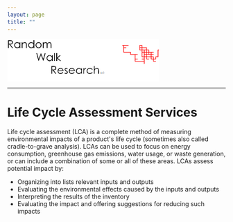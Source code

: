 ```yaml
---
layout: page
title: ""
---
```


<img align="middle" src="/assets/images/rwr_FULL7.png" alt="RWR" width="350"/>
<hr>

# Life Cycle Assessment Services

Life cycle assessment (LCA) is a complete method of measuring environmental impacts of a product's life cycle (sometimes also called cradle-to-grave analysis). LCAs can  be used to focus on energy consumption, greenhouse gas emissions, water usage, or waste generation, or can include a combination of some or all of these areas. LCAs assess potential impact by:

- Organizing into lists relevant inputs and outputs
- Evaluating the environmental effects caused by the inputs and outputs
- Interpreting the results of the inventory
- Evaluating the impact and offering suggestions for reducing such impacts
